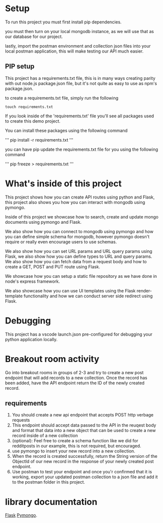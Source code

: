 # Setup

To run this project you must first install pip dependencies.

you must then turn on your local mongodb instance, as we will use that as our database for our project.

lastly, import the postman environment and collection json files into your local postman application, this will make testing our API much easier. 

## PIP setup

This project has a requirements.txt file, this is in many ways creating parity with out node.js package.json file, but it's not quite as easy to use as npm's package.json. 

to create a requirements.txt file, simply run the following

```
touch requirements.txt
```

If you look inside of the 'requirements.txt' file you'll see all packages used to create this demo project. 

You can install these packages using the following command

'''
pip install -r requirements.txt
'''

you can have pip update the requirements.txt file for you using the following command

'''
pip freeze > requirements.txt
'''

# What's inside of this project

This project shows how you can create API routes using python and Flask, this project also shows you how you can interact with mongodb using pymongo. 

Inside of this project we showcase how to search, create and update mongo documents using pymongo and Flask. 

We also show how you can connect to mongodb using pymongo and how you can define simple schema for mongodb, however pymongo doesn't require or really even encourage users to use schemas. 

We also show how you can set URL params and URL query params using Flask, we also show how you can define types to URL and query params. We also show how you can fetch data from a request body and how to create a GET, POST and PUT route using Flask. 

We showcase how you can setup a static file repository as we have done in node's express framework. 

We also showcase how you can use UI templates using the Flask render-template functionality and how we can conduct server side redirect using Flask. 

# Debugging

This project has a vscode launch.json pre-configured for debugging your python application locally.

# Breakout room activity

Go into breakout rooms in groups of 2-3 and try to create a new post endpoint that will add records to a new collection. Once the record has been added, have the API endpoint return the ID of the newly created record. 

## requirements

1. You should create a new api endpoint that accepts POST http verbage requests
2. This endpoint should accept data passed to the API in the reuqest body and format that data into a new object that can be used to create a new record inside of a new collection
3. (optional): Feel free to create a schema function like we did for redditposts in our example, this is not required, but encouraged.
4. use pymongo to insert your new record into a new collection.
5. When the record is created successfully, return the String version of the ObjectId of our new record in the response of your newly created post endpoint. 
6. Use postman to test your endpoint and once you'r confirmed that it is working, export your updated postman collection to a json file and add it to the postman folder in this project. 

# library documentation

[Flask](https://flask.palletsprojects.com/en/2.2.x/installation/#python-version)
[Pymongo](https://pymongo.readthedocs.io/en/stable/).